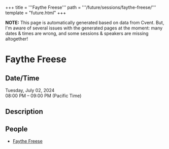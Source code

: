 +++
title = '''Faythe Freese'''
path = '''/future/sessions/faythe-freese/'''
template = "future.html"
+++

<p class="todo">
<strong>NOTE:</strong> This page is automatically generated based on data from Cvent.
But, I'm aware of several issues with the generated pages at the moment:
many dates & times are wrong, and some sessions & speakers are missing altogether!
</p>

<h1>Faythe Freese</h1>
<h2>Date/Time</h2>
<p>Tuesday, July 02, 2024<br>
08:00 PM – 09:00 PM (Pacific Time)</p>
<h2>Description</h2>

<h2>People</h2>
<ul><li><a href="/future/performers/faythe-freese/">Faythe Freese</a></li></ul>

